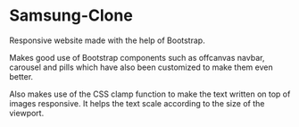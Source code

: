 # Samsung-Clone
Responsive website made with the help of Bootstrap.

Makes good use of Bootstrap components such as offcanvas navbar, carousel and pills which have also been customized to make them even better.

Also makes use of the CSS clamp function to make the text written on top of images responsive. It helps the text scale according to the size of the viewport. 

